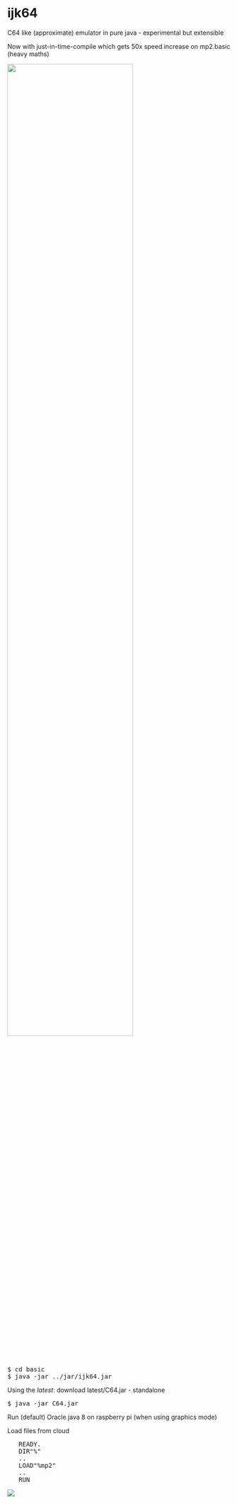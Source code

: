 ijk64
=====

C64 like (approximate) emulator in pure java - experimental but extensible

Now with just-in-time-compile which gets 50x speed increase on mp2.basic (heavy maths)

<IMG SRC="http://www.futex.com.au/ijk64/ijk64-c64screen-x2-2.gif" WIDTH=75% />
<PRE>
$ cd basic
$ java -jar ../jar/ijk64.jar
</PRE>

Using the <I>latest</I>:
download latest/C64.jar - standalone

<PRE>
$ java -jar C64.jar
</PRE>

Run (default) Oracle java 8 on raspberry pi (when using graphics mode)

Load files from cloud
<PRE>
   READY.
   DIR"%"
   ..
   LOAD"%mp2"
   ..
   RUN
</PRE>

<IMG SRC="http://www.futex.com.au/ijk64/b.php" />

